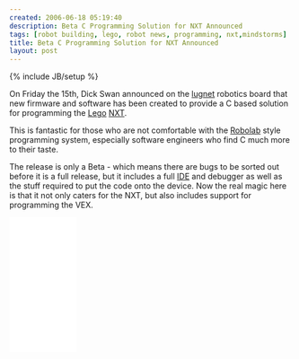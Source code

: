 ```yaml
---
created: 2006-06-18 05:19:40
description: Beta C Programming Solution for NXT Announced
tags: [robot building, lego, robot news, programming, nxt,mindstorms]
title: Beta C Programming Solution for NXT Announced
layout: post
---
```

{% include JB/setup %}

On Friday the 15th, Dick Swan announced on the [lugnet](/wiki/lugnet.html "Lego Users Group Network") robotics board that new firmware and software has been created to provide a C based solution for programming the [Lego](/wiki/lego.html "The best known construction toy") [NXT](/wiki/nxt.html "Legos NeXT generation robotics kit").

This is fantastic for those who are not comfortable with the [Robolab](/wiki/robolab.html "Robolab") style programming system, especially software engineers who find C much more to their taste.

The release is only a Beta - which means there are bugs to be sorted out before it is a full release, but it includes a full [IDE](/wiki/idetool.html "Integrated Development Environment") and debugger as well as the stuff required to put the code onto the device. Now the real magic here is that it not only caters for the NXT, but also includes support for programming the VEX.

<iframe style="width:120px;height:240px;" marginwidth="0" marginheight="0" scrolling="no" frameborder="0" src="//ws-eu.amazon-adsystem.com/widgets/q?ServiceVersion=20070822&OneJS=1&Operation=GetAdHtml&MarketPlace=GB&source=ss&ref=as_ss_li_til&ad_type=product_link&tracking_id=orionrobots-21&language=en_GB&marketplace=amazon&region=GB&placement=B082WD5YV9&asins=B082WD5YV9&linkId=e40e6e6802507d8646f3131923f1dea1&show_border=true&link_opens_in_new_window=true"></iframe><!-- lego mindstorms review 2021 -->
